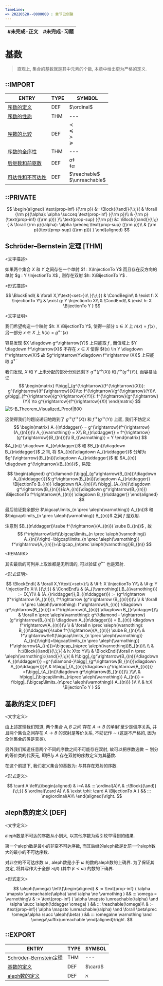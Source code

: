 ```yaml
---
TimeLine: 
=> 20220528--0000000 : 章节已创建
---
```

| #未完成-正文 | #未完成-习题 |
| ------------ | ------------ |


# 基数

> 直观上, 集合的基数就是其中元素的个数, 本章中给出更为严格的定义. 

## ::IMPORT

| ENTRY                                                        | TYPE | SYMBOL                                                   |
| ------------------------------------------------------------ | ---- | -------------------------------------------------------- |
| [序数的定义](代数-关系-序数.md#序数的定义%20DEF)             | DEF  | $\ordinal$                                               |
| [序数的性质](代数-关系-序数.md#序数的性质%20THM)             | THM  | ---                                                      |
| [序数的比较](代数-关系-序数.md#序数的比较%20DEF)             | DEF  | $\prec$ <br /> $\preceq$ <br /> $\succ$ <br /> $\succeq$ |
| [序数的全序性](代数-关系-序数.md#序数的全序性%20THM)         | THM  | ---                                                      |
| [后继数和前驱数](代数-关系-序数.md#后继数和前驱数%20DEF)     | DEF  | $\alpha \ddagger$ <br /> $\ddagger \alpha$               |
| [可达性和不可达性](代数-关系-序数.md#可达性和不可达性%20DEF) | DEF  | $\reachable$ <br /> $\unreachable$           |

## ::PRIVATE

$$
\begin{aligned}
\text{prop-inf} ({\rm p}) &:: 
\Block{(\and)}{\;\;}{
    & \forall {\rm p}(\alpha): \alpha \succeq \text{prop-inf} ({\rm p})\\
    & {\rm p}(\text{prop-inf} ({\rm p}))
}\\
\text{prop-sup} ({\rm p}) &:: 
\Block{(\and)}{\;\;}{
    & \forall {\rm p}(\alpha): \alpha \preceq \text{prop-sup} ({\rm p})\\
    & {\rm p}(\text{prop-sup} ({\rm p}))
}
\end{aligned}
$$

## Schröder–Bernstein 定理 [THM]

\<文字描述\>

如果两个集合 $X$ 和 $Y$ 之间存在一个单射 $f : X\InjectionTo Y$ 而且存在反方向的单射 $g : Y \InjectionTo X$ , 则存在双射 $h: X\BijectionTo Y$ . 

\<形式描述\> 

$$
\BlockEndl{
    & \forall X,Y\text{<set>}:\\
}{\;\;}{
    & \CondBegin\\
    & \exist f: X \InjectionTo Y\\
    & \exist g: Y \InjectionTo X\\
    & \CondEnd\\
    & \exist h: X \BijectionTo Y
}
$$

\<文字证明\>

我们希望构造一个映射 $h: X \BijectionTo Y$, 使得一部分 $x \in X$ 上 $h(x) = f(x)$ , 另一部分 $x \in X$ 上 $h(x)=g^{\diamond-}(x)$

容易发现 $X \diagdown g^\rightarrow(Y)$ 上只能取 $f$ , 而值域上 $Y \diagdown f^\rightarrow(X)$ 不存在 $x\in X$ 使得 $f(x) \in Y \diagdown f^\rightarrow(X)$ 故 $g^\rightarrow(Y\diagdown f^\rightarrow (X))$ 上只能取 $g^{\diamond-}$

我们发现, $X$ 和 $Y$ 上未分配的部分分别还剩下 $g^{\rightarrow}(f^{\rightarrow}(X))$ 和 $f^{\rightarrow}(g^{\rightarrow}(Y))$, 而容易验证
$$
\begin{matrix}
f\bigg|_{g^{\rightarrow}(f^{\rightarrow}(X))}: g^{\rightarrow}(f^{\rightarrow}(X))\to f^{\rightarrow}(g^{\rightarrow}(Y))\\
g\bigg|_{f^{\rightarrow}(g^{\rightarrow}(Y))}: f^{\rightarrow}(g^{\rightarrow}(Y)) \to g^{\rightarrow}(f^{\rightarrow}(X))
\end{matrix}
$$ 
![S-B_Theorem_Visualized_Proof|800](S-B_Theorem_Proof_Illustrated.svg)

这使得我们的题设递归地跑到了 $g^{\rightarrow}(f^{\rightarrow}(X))$ 和 $f^{\rightarrow}(g^{\rightarrow}(Y))$ 上面, 我们不妨定义
$$
\begin{matrix}
A_{(n\ddagger)} = g^{\rightarrow}(f^{\rightarrow}(A_{(n)}))\\
A_{(\varnothing)} = X\\
B_{(n\ddagger)} = f^{\rightarrow} (g^{\rightarrow}(B_{(n)}))\\
B_{(\varnothing)} = Y
\end{matrix}
$$
$A_{(n)} \diagdown A_{(n\ddagger)}$ 和 $B_{(n)}\diagdown B_{(n\ddagger)}$ 之间, 将 $A_{(n)}\diagdown A_{(n\ddagger)}$ 分解为 $g^{\rightarrow}(B_{(n)})\diagdown A_{(n\ddagger)}$ 和 $A_{(n)} \diagdown g^{\rightarrow}(B_{(n)})$ , 易知: 

$$
\begin{aligned}
g^{\diamond-}\bigg|_{g^\rightarrow(B_{(n)})\diagdown A_{(n\ddagger)}}&:g^\rightarrow(B_{(n)})\diagdown A_{(n\ddagger)} \BijectionTo B_{(n)} \diagdown f(A_{(n)})\\
f\bigg|_{A_{(n)}\diagdown g^\rightarrow(B_{(n)})}&:A_{(n)}\diagdown g^\rightarrow(B_{(n)}) \BijectionTo f^\rightarrow(A_{(n)}) \diagdown B_{(n\ddagger)}
\end{aligned}
$$

最后验证剩余部分 $\bigcap\limits_{n \prec \aleph(\varnothing)} A_{(n)}$ 和 $\bigcap\limits_{n \prec \aleph(\varnothing)} B_{(n)}$ 之间 $f$ 是双射. 

注意到 $B_{(n\ddagger)}\sube f^{\rightarrow}(A_{(n)}) \sube B_{(n)}$ , 故 
$$
f^\rightarrow\left(\bigcap\limits_{n \prec \aleph(\varnothing)} A_{(n)}\right)=\bigcap\limits_{n \prec \aleph(\varnothing)} f^\rightarrow(A_{(n)})=\bigcap_{n\prec \aleph(\varnothing)}B_{(n)}
$$

\<REMARK\>

其实最后的可列并上取谁都是无所谓的, 可以验证 $g^{\diamond-}$ 也是双射. 

\<形式证明\>

$$
\BlockEndl{
    & \forall X,Y\text{<set>}:\\
    & \# f: X \InjectionTo Y:\\
    & \# g: Y \InjectionTo X:\\
}{\;\;}{
    & \CondEnd\\
    & (A_{(\varnothing)},B_{(\varnothing)}) := (X,Y)\\
    & (A_{(n\ddagger)},B_{(n\ddagger)}) := 
        (g^\rightarrow (f^\rightarrow (A_{(n)})), f^\rightarrow (g^\rightarrow (B_{(n)})))\\
    \\
    & \forall n \prec \aleph(\varnothing): 
    f^\rightarrow(A_{(n)} \diagdown g^\rightarrow(B_{(n)})) 
    = f^\rightarrow(A_{(n)}) \diagdown B_{(n\ddagger)}\\
    & \forall n \prec \aleph(\varnothing): 
    g^{\diamond - \rightarrow}(g^\rightarrow(B_{(n)}) \diagdown A_{(n\ddagger)}) 
    = B_{(n)} \diagdown f^\rightarrow(A_{(n)})\\
    \\
    & \forall n \prec \aleph(\varnothing): 
    B_{(n\ddagger)}\sube f^{\rightarrow}(A_{(n)}) \sube B_{(n)}\\
    & f^\rightarrow\left(\bigcap\limits_{n \prec \aleph(\varnothing)} A_{(n)}\right)=\bigcap\limits_{n \prec \aleph(\varnothing)} f^\rightarrow(A_{(n)})=\bigcap_{n\prec \aleph(\varnothing)}B_{(n)}\\
    \\
    & h::\Block{(\and)}{\;\;}{
        & h: X\to Y\\\\
        & \BlockEndl{\forall n \prec \aleph(\varnothing):(\and)}{\;\;}{
            & h\bigg|_{g^\rightarrow(B_{(n)})\diagdown A_{(n\ddagger)}}
            =g^{\diamond-}\bigg|_{g^\rightarrow(B_{(n)})\diagdown A_{(n\ddagger)}}\\
            & h\bigg|_{A_{(n)}\diagdown g^\rightarrow(B_{(n)})}
            =f\bigg|_{A_{(n)}\diagdown g^\rightarrow(B_{(n)})}\\
        }\\\\
        & h\bigg|_{\bigcap\limits_{n\prec \aleph(\varnothing)} A_{(n)}} 
        = f\bigg|_{\bigcap\limits_{n\prec \aleph(\varnothing)} A_{(n)}}
    }\\
    \\
    & h:X \BijectionTo Y
}
$$

## 基数的定义 [DEF]

\<文字定义\>

由上述定理我们知道, 两个集合 $A,B$ 之间'存在 $A\to B$ 的单射'至少是偏序关系, 并且两个集合之间存在 $A\to B$ 的双射是等价关系, 不妨记作 $\sim$ (这是不严格的, 因为全体集合的类是真类). 

另外我们知道任意两个不同的序数之间不可能存在双射, 故可以把序数选做 $\sim$ 划分的等价类的代表元, 即把与 $A$ 存在双射的序数定义为其基数. 

在这个前提下, 我们定义集合的基数为: 与其存在双射的序数. 

\<形式定义\>

$$
\card A  
\left\{\begin{aligned}
    & :=A &&  ::: \ordinal(A)\\
    & ::\Block{(\and)}{\;\;}{
        & \ordinal(\card A) \\
        & \exist \phi: \card A \BijectionTo A
     } && ::: \neg\ordinal(A)\\
\end{aligned}\right.
$$

## aleph数的定义 [DEF]

\<文字定义\>

aleph数是不可达的序数从小到大, 以其他序数为索引枚举得到的结果. 

第一个aleph数是最小的非空不可达序数, 而其后继的aleph数是比前一个aleph数大的最小的不可达序数. 

对非空的不可达序数 $\omega$ , aleph数是小于 $\omega$ 的数的aleph数的上确界. 为了保证其良定, 将其写作大于全部 $\aleph(\beta)$ (其中 $\beta \prec \omega$) 的数的下确界. 

\<形式定义\>

$$
\aleph(\omega)
\left\{\begin{aligned}
    & := \text{prop-inf} (
        \alpha \mapsto \unreachable(\alpha) 
        \and \alpha \ne \varnothing
    ) 
    &&  ::: \omega = \varnothing\\
    & := \text{prop-inf} (
        \alpha \mapsto \unreachable(\alpha) 
        \and \alpha \succ \aleph(\ddagger \omega)
    )
    && ::: \reachable(\omega)\\
    & := \text{prop-inf}(
        \alpha \mapsto \unreachable(\alpha)
        \and \forall \beta\prec \omega:\alpha \succ \aleph(\beta)
    )
    && ::: \omega\ne \varnothing \and \omega\suffix\unreachable
\end{aligned}\right.
$$

## ::EXPORT

| ENTRY                                                                       | TYPE | SYMBOL   |
| --------------------------------------------------------------------------- | ---- | -------- |
| [Schröder–Bernstein定理](代数-关系-基数.md#Schröder–Bernstein%20定理%20THM) | THM  | ---      |
| [基数的定义](代数-关系-基数.md#基数的定义%20DEF)                            | DEF  | $\card$  |
| [aleph数的定义](代数-关系-基数.md#aleph数的定义%20DEF)                      | DEF  | $\aleph$ |

